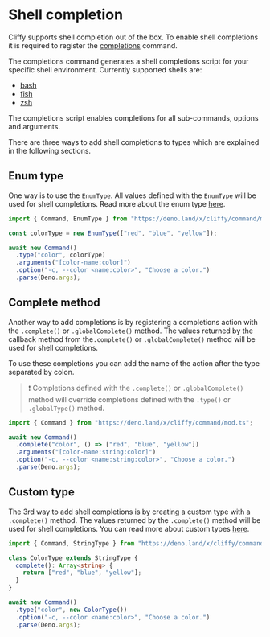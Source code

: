 # Shell completion

Cliffy supports shell completion out of the box. To enable shell completions it
is required to register the
[completions](./built_in_commands.md#completions-command) command.

The completions command generates a shell completions script for your specific
shell environment. Currently supported shells are:

- [bash](./built_in_commands.md#bash-completions)
- [fish](./built_in_commands.md#fish-completions)
- [zsh](./built_in_commands.md#zsh-completions)

The completions script enables completions for all sub-commands, options and
arguments.

There are three ways to add shell completions to types which are explained in
the following sections.

## Enum type

One way is to use the `EnumType`. All values defined with the `EnumType` will be
used for shell completions. Read more about the enum type
[here](./types.md#enum-type).

```typescript
import { Command, EnumType } from "https://deno.land/x/cliffy/command/mod.ts";

const colorType = new EnumType(["red", "blue", "yellow"]);

await new Command()
  .type("color", colorType)
  .arguments("[color-name:color]")
  .option("-c, --color <name:color>", "Choose a color.")
  .parse(Deno.args);
```

## Complete method

Another way to add completions is by registering a completions action with the
`.complete()` or `.globalComplete()` method. The values returned by the callback
method from the`.complete()` or `.globalComplete()` method will be used for
shell completions.

To use these completions you can add the name of the action after the type
separated by colon.

> ❗ Completions defined with the `.complete()` or `.globalComplete()` method
> will override completions defined with the `.type()` or `.globalType()`
> method.

```typescript
import { Command } from "https://deno.land/x/cliffy/command/mod.ts";

await new Command()
  .complete("color", () => ["red", "blue", "yellow"])
  .arguments("[color-name:string:color]")
  .option("-c, --color <name:string:color>", "Choose a color.")
  .parse(Deno.args);
```

## Custom type

The 3rd way to add shell completions is by creating a custom type with a
`.complete()` method. The values returned by the `.complete()` method will be
used for shell completions. You can read more about custom types
[here](./types.md#custom-types).

```typescript
import { Command, StringType } from "https://deno.land/x/cliffy/command/mod.ts";

class ColorType extends StringType {
  complete(): Array<string> {
    return ["red", "blue", "yellow"];
  }
}

await new Command()
  .type("color", new ColorType())
  .option("-c, --color <name:color>", "Choose a color.")
  .parse(Deno.args);
```

